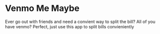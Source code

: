 Venmo Me Maybe
==============================
Ever go out with friends and need a convient way to split the bill?
All of you have venmo?
Perfect, just use this app to split bills convieniently
